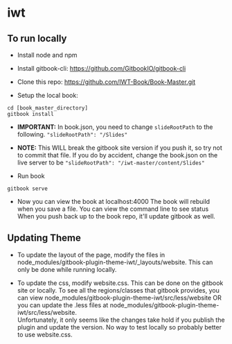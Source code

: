 # iwt
## To run locally

* Install node and npm

* Install gitbook-cli:
https://github.com/GitbookIO/gitbook-cli

* Clone this repo:
https://github.com/IWT-Book/Book-Master.git

* Setup the local book:
```
cd [book_master_directory]
gitbook install
```

* **IMPORTANT:**  In book.json, you need to change `slideRootPath` to the following.
`"slideRootPath": "/Slides"`

* **NOTE:**  This WILL break the gitbook site version if you push it, so try not to commit that file.  If you do by accident,
change the book.json on the live server to be `"slideRootPath": "/iwt-master/content/Slides"`

* Run book
```
gitbook serve
```

* Now you can view the book at localhost:4000
The book will rebuild when you save a file.  You can view the command line to see status
When you push back up to the book repo, it'll update gitbook as well.

## Updating Theme

* To update the layout of the page, modify the files in node_modules/gitbook-plugin-theme-iwt/_layouts/website.
This can only be done while running locally.
 
* To update the css, modify website.css. This can be done on the gitbook site or locally.
  To see all the regions/classes that gitbook provides, you can view node_modules/gitbook-plugin-theme-iwt/src/less/website
  OR you can update the .less files at node_modules/gitbook-plugin-theme-iwt/src/less/website.  
  Unfortunately, it only seems like the changes take hold if you publish the plugin and update the version.  No way to test locally so probably better to use website.css.
    